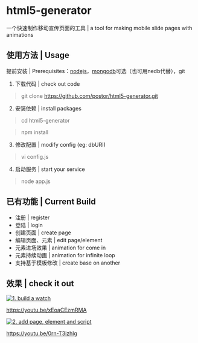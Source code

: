 # html5-generator
一个快速制作移动宣传页面的工具 | a tool for making mobile slide pages with animations

## 使用方法 | Usage ##

提前安装 | Prerequisites：[nodejs](http://nodejs.org)，[mongodb](http://www.mongodb.org/)可选（也可用nedb代替），git 

1. 下载代码 | check out code

> git clone https://github.com/postor/html5-generator.git

2. 安装依赖 | install packages

> cd html5-generator

> npm install

3. 修改配置 | modify config (eg: dbURI)

> vi config.js

4. 启动服务 | start your service

> node app.js

## 已有功能 | Current Build ##
- 注册 | register
- 登陆 | login
- 创建页面 | create page
- 编辑页面、元素 | edit page/element
- 元素进场效果 | animation for come in
- 元素持续动画 | animation for infinite loop
- 支持基于模板修改 | create base on another

## 效果 | check it out ##



[![1. build a watch](https://img.youtube.com/vi/xEoaCEzmRMA/0.jpg)](https://youtu.be/xEoaCEzmRMA)

https://youtu.be/xEoaCEzmRMA


[![2. add page, element and script](https://img.youtube.com/vi/0rn-T3izhlg/0.jpg)](https://youtu.be/0rn-T3izhlg)

https://youtu.be/0rn-T3izhlg